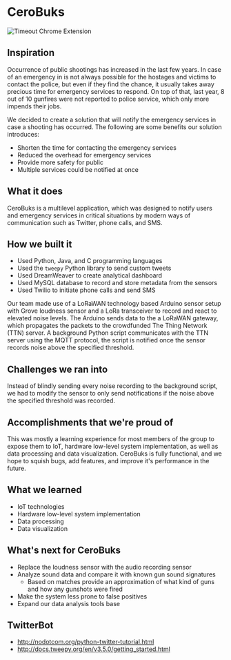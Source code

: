 # CeroBuks

![Timeout Chrome Extension](https://challengepost-s3-challengepost.netdna-ssl.com/photos/production/software_photos/000/605/974/datas/gallery.jpg)

## Inspiration

Occurrence of public shootings has increased in the last few years. In case of an emergency in is not always possible for the hostages and victims to contact the police, but even if they find the chance, it usually takes away precious time for emergency services to respond. On top of that, last year, 8 out of 10 gunfires were not reported to police service, which only more impends their jobs.

We decided to create a solution that will notify the emergency services in case a shooting has occurred. The following are some benefits our solution introduces: 

- Shorten the time for contacting the emergency services
- Reduced the overhead for emergency services
- Provide more safety for public
- Multiple services could be notified at once

## What it does

CeroBuks is a multilevel application, which was designed to notify users and emergency services in critical situations by modern ways of communication such as Twitter, phone calls, and SMS.

## How we built it

- Used Python, Java, and C programming languages
- Used the `tweepy` Python library to send custom tweets
- Used DreamWeaver to create analytical dashboard
- Used MySQL database to record and store metadata from the sensors
- Used Twilio to initiate phone calls and send SMS

Our team made use of a LoRaWAN technology based Arduino sensor setup with Grove loudness sensor and a LoRa transceiver to record and react to elevated noise levels. The Arduino sends data to the a LoRaWAN gateway, which propagates the packets to the crowdfunded The Thing Network (TTN) server. A background Python script communicates with the TTN server using the MQTT protocol, the script is notified once the sensor records noise above the specified threshold.

## Challenges we ran into

Instead of blindly sending every noise recording to the background script, we had to modify the sensor to only send notifications if the noise above the specified threshold was recorded.

## Accomplishments that we're proud of

This was mostly a learning experience for most members of the group to expose them to IoT, hardware low-level system implementation, as well as data processing and data visualization. CeroBuks is fully functional, and we hope to squish bugs, add features, and improve it's performance in the future.

## What we learned

- IoT technologies
- Hardware low-level system implementation
- Data processing
- Data visualization

## What's next for CeroBuks

- Replace the loudness sensor with the audio recording sensor
- Analyze sound data and compare it with known gun sound signatures
    - Based on matches provide an approximation of what kind of guns and how any gunshots were fired
- Make the system less prone to false positives
- Expand our data analysis tools base

## TwitterBot

* http://nodotcom.org/python-twitter-tutorial.html
* http://docs.tweepy.org/en/v3.5.0/getting_started.html
